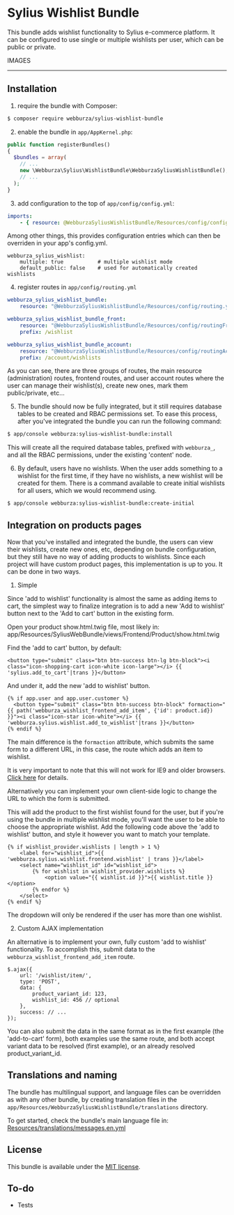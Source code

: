# Sylius Wishlist Bundle

This bundle adds wishlist functionality to Sylius e-commerce platform. It can be configured
to use single or multiple wishlists per user, which can be public or private.

IMAGES

---

## Installation

  1. require the bundle with Composer:

  ```bash
  $ composer require webburza/sylius-wishlist-bundle
  ```

  2. enable the bundle in `app/AppKernel.php`:

  ```php
  public function registerBundles()
  {
    $bundles = array(
      // ...
      new \Webburza\Sylius\WishlistBundle\WebburzaSyliusWishlistBundle(),
      // ...
    );
  }
  ```

  3. add configuration to the top of `app/config/config.yml`:

  ```yaml
  imports:
      - { resource: @WebburzaSyliusWishlistBundle/Resources/config/config.yml }
  ```

  Among other things, this provides configuration entries which can then be overriden
  in your app's config.yml.

  ```
  webburza_sylius_wishlist:
      multiple: true           # multiple wishlist mode
      default_public: false    # used for automatically created wishlists
  ```

  4. register routes in `app/config/routing.yml`

  ```yaml
  webburza_sylius_wishlist_bundle:
      resource: "@WebburzaSyliusWishlistBundle/Resources/config/routing.yml"

  webburza_sylius_wishlist_bundle_front:
      resource: "@WebburzaSyliusWishlistBundle/Resources/config/routingFront.yml"
      prefix: /wishlist

  webburza_sylius_wishlist_bundle_account:
      resource: "@WebburzaSyliusWishlistBundle/Resources/config/routingAccount.yml"
      prefix: /account/wishlists
  ```

  As you can see, there are three groups of routes, the main resource (administration)
  routes, frontend routes, and user account routes where the user can manage their
  wishlist(s), create new ones, mark them public/private, etc...

  5. The bundle should now be fully integrated, but it still requires
database tables to be created and RBAC permissions set. To ease this
process, after you've integrated the bundle you can run the
following command:

  ```bash
  $ app/console webburza:sylius-wishlist-bundle:install
  ```

  This will create all the required database tables, prefixed with `webburza_`,
and all the RBAC permissions, under the existing 'content' node.

  6. By default, users have no wishlists. When the user adds something to a wishlist
  for the first time, if they have no wishlists, a new wishlist will be created for them.
  There is a command available to create initial wishlists for all users, which we
  would recommend using.

  ```bash
  $ app/console webburza:sylius-wishlist-bundle:create-initial
  ```

## Integration on products pages

Now that you've installed and integrated the bundle, the users can view their wishlists,
create new ones, etc, depending on bundle configuration, but they still have no way of
adding products to wishlists. Since each project will have custom product pages,
this implementation is up to you. It can be done in two ways.

  1. Simple

  Since 'add to wishlist' functionality is almost the same as adding items to cart,
  the simplest way to finalize integration is to add a new 'Add to wishlist' button
  next to the 'Add to cart' button in the existing form.

  Open your product show.html.twig file, most likely in:
  app/Resources/SyliusWebBundle/views/Frontend/Product/show.html.twig

  Find the 'add to cart' button, by default:
  ```
  <button type="submit" class="btn btn-success btn-lg btn-block"><i class="icon-shopping-cart icon-white icon-large"></i> {{ 'sylius.add_to_cart'|trans }}</button>
  ```

  And under it, add the new 'add to wishlist' button.
  ```
  {% if app.user and app.user.customer %}
    <button type="submit" class="btn btn-success btn-block" formaction="{{ path('webburza_wishlist_frontend_add_item', {'id': product.id}) }}"><i class="icon-star icon-white"></i> {{ 'webburza.sylius.wishlist.add_to_wishlist'|trans }}</button>
  {% endif %}
  ```

  The main difference is the `formaction` attribute, which submits the same form
  to a different URL, in this case, the route which adds an item to wishlist.

  It is very important to note that this will not work for IE9 and older browsers.
  [Click here](http://www.w3schools.com/tags/att_button_formaction.asp) for details.

  Alternatively you can implement your own client-side logic to change the URL to which the
  form is submitted.

  This will add the product to the first wishlist found for the user, but if you're using
  the bundle in multiple wishlist mode, you'll want the user to be able to choose the
  appropriate wishlist. Add the following code above the 'add to wishlist' button, and
  style it however you want to match your template.

  ```
  {% if wishlist_provider.wishlists | length > 1 %}
      <label for="wishlist_id">{{ 'webburza.sylius.wishlist.frontend.wishlist' | trans }}</label>
      <select name="wishlist_id" id="wishlist_id">
          {% for wishlist in wishlist_provider.wishlists %}
              <option value="{{ wishlist.id }}">{{ wishlist.title }}</option>
          {% endfor %}
      </select>
  {% endif %}
  ```

  The dropdown will only be rendered if the user has more than one wishlist.

  2. Custom AJAX implementation

  An alternative is to implement your own, fully custom 'add to wishlist' functionality.
  To accomplish this, submit data to the `webburza_wishlist_frontend_add_item` route.

  ```
  $.ajax({
      url: '/wishlist/item/',
      type: 'POST',
      data: {
          product_variant_id: 123,
          wishlist_id: 456 // optional
      },
      success: // ...
  });
  ```

  You can also submit the data in the same format as in the first example
  (the 'add-to-cart' form), both examples use the same route, and both
  accept variant data to be resolved (first example), or an already resolved
  product_variant_id.

## Translations and naming

The bundle has multilingual support, and language files can be
overridden as with any other bundle, by creating translation files in the
`app/Resources/WebburzaSyliusWishlistBundle/translations` directory.

To get started, check the bundle's main language file in:
[Resources/translations/messages.en.yml](Resources/translations/messages.en.yml)

## License

This bundle is available under the [MIT license](LICENSE).

## To-do

- Tests
